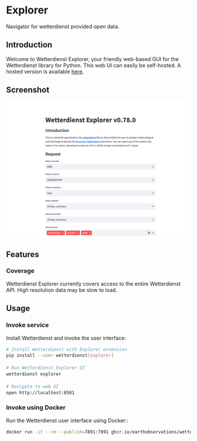 # Explorer 

Navigator for wetterdienst provided open data.


## Introduction

Welcome to Wetterdienst Explorer, your friendly web-based GUI for the Wetterdienst library for Python. This web UI can
easily be self-hosted. A hosted version is available [here](https://wetterdienst.streamlit.app).

## Screenshot

![Wetterdienst Explorer](../img/wetterdienst_explorer.png)

## Features

### Coverage

Wetterdienst Explorer currently covers access to the entire Wetterdienst API. High resolution data may be slow to load.

## Usage

### Invoke service

Install Wetterdienst and invoke the user interface:

```bash
# Install Wetterdienst with Explorer extension
pip install --user wetterdienst[explorer]

# Run Wetterdienst Explorer UI
wetterdienst explorer

# Navigate to web UI
open http://localhost:8501
```

### Invoke using Docker

Run the Wetterdienst user interface using Docker::

```bash
docker run -it --rm --publish=7891:7891 ghcr.io/earthobservations/wetterdienst wetterdienst explorer --listen 0.0.0.0:8501
```
